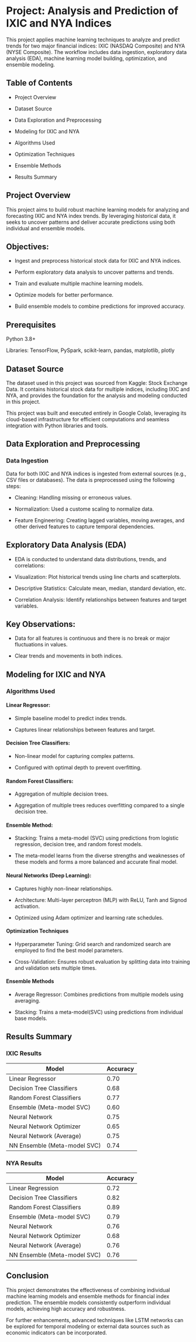 # Project: Analysis and Prediction of IXIC and NYA Indices

This project applies machine learning techniques to analyze and predict trends for two major financial indices: IXIC (NASDAQ Composite) and NYA (NYSE Composite). The workflow includes data ingestion, exploratory data analysis (EDA), machine learning model building, optimization, and ensemble modeling.

## Table of Contents

- Project Overview

- Dataset Source

- Data Exploration and Preprocessing

- Modeling for IXIC and NYA

- Algorithms Used

- Optimization Techniques

- Ensemble Methods

- Results Summary

## Project Overview

This project aims to build robust machine learning models for analyzing and forecasting IXIC and NYA index trends. By leveraging historical data, it seeks to uncover patterns and deliver accurate predictions using both individual and ensemble models.

## Objectives:

- Ingest and preprocess historical stock data for IXIC and NYA indices.

- Perform exploratory data analysis to uncover patterns and trends.

- Train and evaluate multiple machine learning models.

- Optimize models for better performance.

- Build ensemble models to combine predictions for improved accuracy.

## Prerequisites

Python 3.8+

Libraries: TensorFlow, PySpark, scikit-learn, pandas, matplotlib, plotly

## Dataset Source

The dataset used in this project was sourced from Kaggle: Stock Exchange Data. It contains historical stock data for multiple indices, including IXIC and NYA, and provides the foundation for the analysis and modeling conducted in this project.

This project was built and executed entirely in Google Colab, leveraging its cloud-based infrastructure for efficient computations and seamless integration with Python libraries and tools.

## Data Exploration and Preprocessing

### Data Ingestion

Data for both IXIC and NYA indices is ingested from external sources (e.g., CSV files or databases). The data is preprocessed using the following steps:

- Cleaning: Handling missing or erroneous values.

- Normalization: Used a custome scaling to normalize data.

- Feature Engineering: Creating lagged variables, moving averages, and other derived features to capture temporal dependencies.

## Exploratory Data Analysis (EDA)

- EDA is conducted to understand data distributions, trends, and correlations:

- Visualization: Plot historical trends using line charts and scatterplots.

- Descriptive Statistics: Calculate mean, median, standard deviation, etc.

- Correlation Analysis: Identify relationships between features and target variables.

## Key Observations:

- Data for all features is continuous and there is no break or major fluctuations in values.

- Clear trends and movements in both indices.

## Modeling for IXIC and NYA

### Algorithms Used

#### Linear Regressor:

- Simple baseline model to predict index trends.

- Captures linear relationships between features and target.

#### Decision Tree Classifiers:

- Non-linear model for capturing complex patterns.

- Configured with optimal depth to prevent overfitting.

#### Random Forest Classifiers:

- Aggregation of multiple decision trees.

- Aggregation of multiple trees reduces overfitting compared to a single decision tree.

#### Ensemble Method:  

- Stacking: Trains a meta-model (SVC) using predictions from logistic regression, decision tree, and random forest models.

- The meta-model learns from the diverse strengths and weaknesses of these models and forms a more balanced and accurate final model.

#### Neural Networks (Deep Learning):

- Captures highly non-linear relationships.

- Architecture: Multi-layer perceptron (MLP) with ReLU, Tanh and Signod activation.

- Optimized using Adam optimizer and learning rate schedules.

#### Optimization Techniques

- Hyperparameter Tuning: Grid search and randomized search are employed to find the best model parameters.

- Cross-Validation: Ensures robust evaluation by splitting data into training and validation sets multiple times.

#### Ensemble Methods

- Average Regressor: Combines predictions from multiple models using averaging.

- Stacking: Trains a meta-model(SVC) using predictions from individual base models.

## Results Summary

### IXIC Results
| Model                                 | Accuracy|
|---------------------------------------|------|
| Linear Regressor                      | 0.70 |
| Decision Tree Classifiers             | 0.68 |
| Random Forest Classifiers             | 0.77 | 
| Ensemble (Meta-model SVC)             | 0.60 |
| Neural Network                        | 0.75 |
| Neural Network Optimizer              | 0.65 |
| Neural Network (Average)              | 0.75 |
| NN Ensemble (Meta-model SVC)          | 0.74 |

### NYA Results
| Model                                | Accuracy  |
|--------------------------------------|------|
| Linear Regression                    | 0.72 |
| Decision Tree Classifiers            | 0.82 |
| Random Forest Classifiers            | 0.89 |
| Ensemble (Meta-model SVC)            | 0.79 |
| Neural Network                       | 0.76 |
| Neural Network Optimizer             | 0.68 |
| Neural Network (Average)             | 0.76 |
| NN Ensemble (Meta-model SVC)         | 0.76 |


## Conclusion

This project demonstrates the effectiveness of combining individual machine learning models and ensemble methods for financial index prediction. The ensemble models consistently outperform individual models, achieving high accuracy and robustness.

For further enhancements, advanced techniques like LSTM networks can be explored for temporal modeling or external data sources such as economic indicators can be incorporated.
